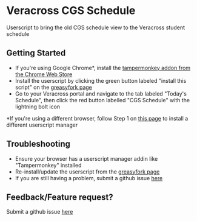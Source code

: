 # Veracross CGS Schedule
Userscript to bring the old CGS schedule view to the Veracross student schedule

## Getting Started
- If you're using Google Chrome*, install the [tampermonkey addon from the Chrome Web Store](https://chrome.google.com/webstore/detail/tampermonkey/dhdgffkkebhmkfjojejmpbldmpobfkfo?hl=en)
- Install the userscript by clicking the green button labeled "install this script" on the [greasyfork page](https://greasyfork.org/en/scripts/389803)
- Go to your Veracross portal and navigate to the tab labeled "Today's Schedule", then click the red button labelled "CGS Schedule" with the lightning bolt icon

*If you're using a different browser, follow Step 1 on [this page](https://greasyfork.org/en/help/installing-user-scripts) to install a different userscript manager

## Troubleshooting
- Ensure your browser has a userscript manager addin like "Tampermonkey" installed
- Re-install/update the userscript from the [greasyfork page](https://greasyfork.org/en/scripts/389803)
- If you are still having a problem, submit a github issue [here](https://github.com/wangl5/veracross-cgs-schedule/issues/new)

## Feedback/Feature request?
Submit a github issue [here](https://github.com/wangl5/veracross-cgs-schedule/issues/new)
